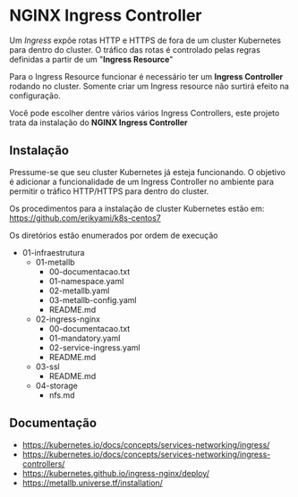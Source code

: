 # NGINX Ingress Controller

Um *Ingress* expõe rotas HTTP e HTTPS de fora de um cluster Kubernetes para dentro do cluster. O tráfico das rotas é controlado pelas regras definidas a partir de um "**Ingress Resource**"

Para o Ingress Resource funcionar é necessário ter um **Ingress Controller** rodando no cluster. Somente criar um Ingress resource não surtirá efeito na configuração.

Você pode escolher dentre vários vários Ingress Controllers, este projeto trata da instalação do **NGINX Ingress Controller**


## Instalação

Pressume-se que seu cluster Kubernetes já esteja funcionando. O objetivo é adicionar a funcionalidade de um Ingress Controller no ambiente para permitir o tráfico HTTP/HTTPS para dentro do cluster.

Os procedimentos para a instalação de cluster Kubernetes estão em: https://github.com/erikyami/k8s-centos7

Os diretórios estão enumerados por ordem de execução

- 01-infraestrutura
  - 01-metallb
    - 00-documentacao.txt
    - 01-namespace.yaml
    - 02-metallb.yaml
    - 03-metallb-config.yaml
    - README.md
  - 02-ingress-nginx
    - 00-documentacao.txt
    - 01-mandatory.yaml
    - 02-service-ingress.yaml
    - README.md
  - 03-ssl
    - README.md
  - 04-storage
    - nfs.md


## Documentação 
- https://kubernetes.io/docs/concepts/services-networking/ingress/
- https://kubernetes.io/docs/concepts/services-networking/ingress-controllers/
- https://kubernetes.github.io/ingress-nginx/deploy/
- https://metallb.universe.tf/installation/
